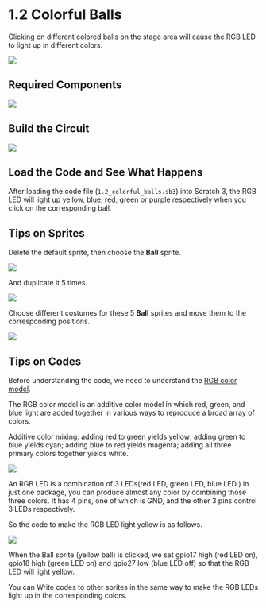 # 1.2 Colorful Balls

Clicking on different colored balls on the stage area will cause the RGB LED to light up in different colors.

![](./img/1.2_header.png)

## Required Components

![](./img/1.2_list.png)

## Build the Circuit

![](./img/1.2_image61.png)

## Load the Code and See What Happens

After loading the code file (`1.2_colorful_balls.sb3`) into Scratch 3, the RGB LED will light up yellow, blue, red, green or purple respectively when you click on the corresponding ball.

## Tips on Sprites

Delete the default sprite, then choose the **Ball** sprite.

![](./img/1.2_ball1.png)

And duplicate it 5 times.

![](./img/1.2_duplicate_ball.png)

Choose different costumes for these 5 **Ball** sprites and move them to the corresponding positions.

![](./img/1.2_rgb1.png)

## Tips on Codes

Before understanding the code, we need to understand the [RGB color model](https://en.wikipedia.org/wiki/RGB_color_model).

The RGB color model is an additive color model in which red, green, and blue light are added together in various ways to reproduce a broad array of colors.

Additive color mixing: adding red to green yields yellow; adding green to blue yields cyan; adding blue to red yields magenta; adding all three primary colors together yields white.

![](./img/1.2_rgb_addition.png)

An RGB LED is a combination of 3 LEDs(red LED, green LED, blue LED ) in just one package, you can produce almost any color by combining those three colors. It has 4 pins, one of which is GND, and the other 3 pins control 3 LEDs respectively.

So the code to make the RGB LED light yellow is as follows.

![](./img/1.2_rgb3.png)

When the Ball sprite (yellow ball) is clicked, we set gpio17 high (red LED on), gpio18 high (green LED on) and gpio27 low (blue LED off) so that the RGB LED will light yellow.

You can Write codes to other sprites in the same way to make the RGB LEDs light up in the corresponding colors.